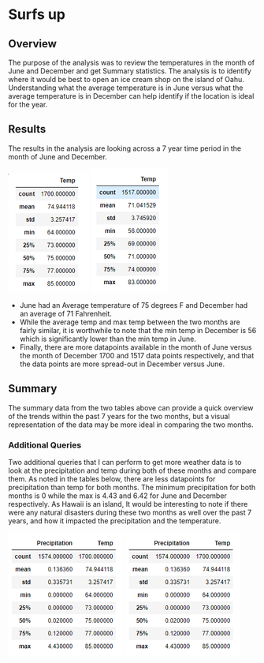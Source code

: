 # Surfs up

## Overview
The purpose of the analysis was to review the temperatures in the month of June and December and get Summary statistics. The analysis is to identify where it would be best to open an ice cream shop on the island of Oahu. Understanding what the average temperature is in June versus what the average temperature is in December can help identify if the location is ideal for the year.
## Results
The results in the analysis are looking across a 7 year time period in the month of June and December. 

![June_Temp](June_Temp.PNG)
![Dec_Temp](Dec_Temp.PNG)

* June had an Average temperature of 75 degrees F and December had an average of 71 Fahrenheit.
*	While the average temp and max temp between the two months are fairly similar, it is worthwhile to note that the min temp in December is 56 which is significantly lower than the min temp in June. 
*	Finally, there are more datapoints available in the month of June versus the month of December 1700 and 1517 data points respectively, and that the data points are more spread-out in December versus June.



## Summary
The summary data from the two tables above can provide a quick overview of the trends within the past 7 years for the two months, but a visual representation of the data may be more ideal in comparing the two months. 

### Additional Queries
Two additional queries that I can perform to get more weather data is to look at the precipitation and temp during both of these months and compare them. As noted in the tables below, there are less datapoints for precipitation than temp for both months. The minimum precipitation for both months is 0 while the max is 4.43 and 6.42 for June and December respectively.
As Hawaii is an island, It would be interesting to note if there were any natural disasters during these two months as well over the past 7 years, and how it impacted the precipitation and the temperature.

![June_additional](June_additional.PNG)
![Dec_additional](June_additional.PNG)
